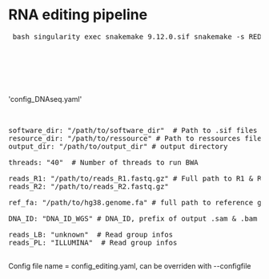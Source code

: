 # RNA editing pipeline




<pre> bash singularity exec snakemake_9.12.0.sif snakemake -s REDItools2_pipeline.sf --cores 4  </pre>



<pre> 

  


</pre>




'config_DNAseq.yaml' 

<pre> 

software_dir: "/path/to/software_dir"  # Path to .sif files and Rscript 
resource_dir: "/path/to/ressource" # Path to ressources files (GATK ressources files)
output_dir: "/path/to/output_dir" # output directory 

threads: "40"  # Number of threads to run BWA 

reads_R1: "/path/to/reads_R1.fastq.gz" # Full path to R1 & R2 fastq files
reads_R2: "/path/to/reads_R2.fastq.gz"

ref_fa: "/path/to/hg38.genome.fa" # full path to reference genome 

DNA_ID: "DNA_ID_WGS" # DNA_ID, prefix of output .sam & .bam files

reads_LB: "unknown"  # Read group infos 
reads_PL: "ILLUMINA"  # Read group infos 
  
</pre>



Config file name = config_editing.yaml, can be overriden with --configfile
